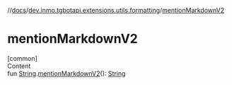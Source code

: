 //[docs](../../index.md)/[dev.inmo.tgbotapi.extensions.utils.formatting](index.md)/[mentionMarkdownV2](mention-markdown-v2.md)



# mentionMarkdownV2  
[common]  
Content  
fun [String](https://kotlinlang.org/api/latest/jvm/stdlib/kotlin/-string/index.html).[mentionMarkdownV2](mention-markdown-v2.md)(): [String](https://kotlinlang.org/api/latest/jvm/stdlib/kotlin/-string/index.html)  



